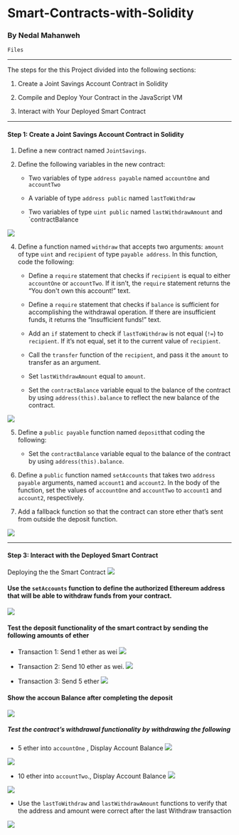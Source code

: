 # Smart-Contracts-with-Solidity
### By Nedal Mahanweh


` Files `
[](joint_savings.sol) 
[](Execution_Results)

---

The steps for the this Project divided into the following sections:
1. Create a Joint Savings Account Contract in Solidity

2. Compile and Deploy Your Contract in the JavaScript VM

3. Interact with Your Deployed Smart Contract


--------
#### Step 1: Create a Joint Savings Account Contract in Solidity
1. Define a new contract named `JointSavings`.

2. Define the following variables in the new contract:

    * Two variables of type `address payable` named `accountOne` and `accountTwo`

    * A variable of type `address public` named `lastToWithdraw`

    * Two variables of type `uint public` named `lastWithdrawAmount` and `contractBalance



![](Execution_Results/define_function.png)
    
4. Define a function named `withdraw` that accepts two arguments: `amount` of type `uint` and `recipient` of type `payable address`. In this function, code the following:

    * Define a `require` statement that checks if `recipient` is equal to either `accountOne` or `accountTwo`. If it isn’t, the `require` statement returns the “You don't own this account!” text.

    * Define a `require` statement that checks if `balance` is sufficient for accomplishing the withdrawal operation. If there are insufficient funds, it returns the “Insufficient funds!” text.

    * Add an `if` statement to check if `lastToWithdraw` is not equal (`!=`) to `recipient`. If it’s not equal, set it to the current value of `recipient`.

    * Call the `transfer` function of the `recipient`, and pass it the `amount` to transfer as an argument.

    * Set `lastWithdrawAmount` equal to `amount`.

    * Set the `contractBalance` variable equal to the balance of the contract by using `address(this).balance` to reflect the new balance of the contract.

![](Excution_Resulets/function_withdraw.png)


5. Define a `public payable` function named `deposit`that coding  the following:

    * Set the `contractBalance` variable equal to the balance of the contract by using `address(this).balance`.

6. Define a `public` function named `setAccounts` that takes two `address payable` arguments, named `account1` and `account2`. In the body of the function, set the values of `accountOne` and `accountTwo` to `account1` and `account2`, respectively.

7. Add a fallback function so that the contract can store ether that’s sent from outside the deposit function.



![](payable_function.png)

-----
#### Step 3: Interact with the Deployed Smart Contract

Deploying the the  Smart Contract 
![](Execution_Results/contract_depolyed.png)

#### Use the `setAccounts` function to define the authorized Ethereum address that will be able to withdraw funds from your contract.
![](Execution_Results/set_account.png)

#### Test the deposit functionality of the smart contract by sending the following amounts of ether


* Transaction 1: Send 1 ether as wei
![](Execution_Results/1_ether.png)

* Transaction 2: Send 10 ether as wei.
![](Execution_Results/5_ether.png)

* Transaction 3: Send 5 ether
![](Execution_Results/5_ether.png)

#### Show the accoun Balance after completing the deposit 
![](Execution_Results/contractBalance_after_3_transc.png)

##### Test the contract’s withdrawal functionality by withdrawing the following 

* 5 ether into `accountOne` , Display Account Balance 
![](Execution_Results/5_ether.png)

![](Execution_Results/account_balance_after_5_ether_withdraw.png)



* 10 ether into `accountTwo`., Display Account Balance 
![](Execution_Results/withdraw_10_ether.png)

![](Execution_Results/account_balance_After_10_ether_withdraw.png)

* Use the `lastToWithdraw` and `lastWithdrawAmount` functions to verify that the address and amount were correct after the last Withdraw transaction 



![](Execution_Results/last_withdraw.png)









